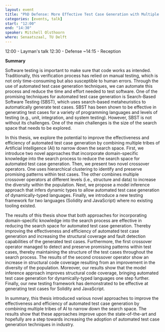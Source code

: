 ```yaml
---
layout: event
title: "PhD Defense: More Effective Test Case Generation with Multiple Tribes of AI"
categories: [events, talk]
start: "12:00"
end: "14:30"
speaker: Mitchell Olsthoorn
where: Senaatszaal, TU Delft
---
```


12:00 - Layman's talk
12:30 - Defense
~14:15 - Reception

**Summary**

Software testing is important to make sure that code works as intended.
Traditionally, this verification process has relied on manual testing, which is not only time-consuming but also susceptible to human errors.
Through the use of automated test case generation techniques, we can automate this process and reduce the time and effort needed to test software.
One of the promising techniques for automated test case generation is Search-Based Software Testing (SBST), which uses search-based metaheuristics to automatically generate test cases.
SBST has been shown to be effective in generating test cases for a variety of programming languages and levels of testing (e.g., unit, integration, and system testing).
However, SBST is not without its challenges.
One of the main challenges is the size of the search space that needs to be explored.

In this thesis, we explore the potential to improve the effectiveness and efficiency of automated test case generation by combining multiple tribes of Artificial Intelligence (AI) to narrow down the search space.
First, we introduce two novel approaches that incorporate domain-specific knowledge into the search process to reduce the search space for automated test case generation.
Then, we present two novel crossover operators.
One uses hierarchical clustering to identify and preserve promising patterns within test cases.
The other combines multiple crossover operators at different levels (i.e., structure and data) to increase the diversity within the population.
Next, we propose a model inference approach that infers dynamic types to allow automated test case generation of dynamically-typed languages.
Finally, we introduce a new testing framework for two languages (Solidity and JavaScript) where no existing tooling existed.

The results of this thesis show that both approaches for incorporating domain-specific knowledge into the search process are effective in reducing the search space for automated test case generation.
Thereby improving the effectiveness and efficiency of automated test case generation and increasing the structural coverage and fault detection capabilities of the generated test cases.
Furthermore, the first crossover operator managed to detect and preserve promising patterns within test cases, thereby maintaining the structure of the test cases throughout the search process.
The results of the second crossover operator show an increase in structural code coverage resulting from an improvement in the diversity of the population.
Moreover, our results show that the model inference approach improves structural code coverage, bringing automated test case generation for dynamically-typed languages one step further.
Finally, our new testing framework has demonstrated to be effective at generating test cases for Solidity and JavaScript.

In summary, this thesis introduced various novel approaches to improve the effectiveness and efficiency of automated test case generation by combining multiple tribes of AI to narrow down the search space.
The results show that these approaches improve upon the state-of-the-art and hopefully are a step towards increasing the adoption of automated test case generation techniques in industry.
